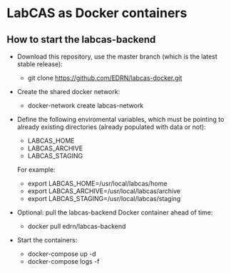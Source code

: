 # LabCAS as Docker containers

## How to start the labcas-backend

* Download this repository, use the master branch (which is the latest stable release):
  * git clone https://github.com/EDRN/labcas-docker.git
  
* Create the shared docker network:
  * docker-network create labcas-network

* Define the following enviromental variables, which must be pointing to already existing directories (already populated with data or not):
  * LABCAS_HOME
  * LABCAS_ARCHIVE
  * LABCAS_STAGING
  
  For example:
  * export LABCAS_HOME=/usr/local/labcas/home
  * export LABCAS_ARCHIVE=/usr/local/labcas/archive
  * export LABCAS_STAGING=/usr/local/labcas/staging

* Optional: pull the labcas-backend Docker container ahead of time:
  * docker pull edrn/labcas-backend

* Start the containers:
  * docker-compose up -d
  * docker-compose logs -f
